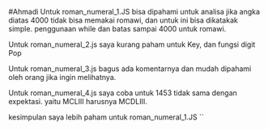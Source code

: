 #Ahmadi
Untuk roman_numeral_1.JS
bisa dipahami untuk analisa jika angka diatas 4000 tidak bisa memakai romawi,
dan untuk ini bisa dikatakak simple.
penggunaan while dan batas sampai 4000 untuk romawi.


Untuk roman_numeral_2.js
saya kurang paham untuk Key, dan fungsi digit Pop

Untuk roman_numeral_3.js
bagus ada komentarnya dan mudah dipahami oleh orang jika ingin melihatnya.

Untuk roman_numeral_4.js
saya coba untuk 1453 tidak sama dengan expektasi. yaitu MCLIII harusnya MCDLIII.

kesimpulan saya lebih paham untuk roman_numeral_1.JS
``
